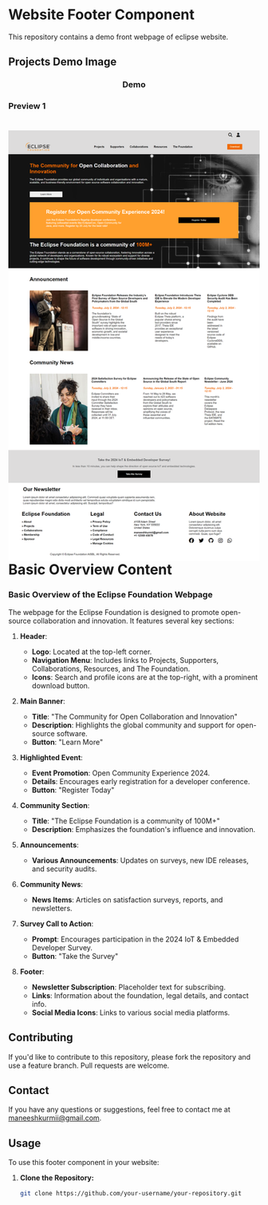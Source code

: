 # Website Footer Component

This repository contains a demo front webpage of eclipse website.

## Projects Demo Image
<h3 align="center">Demo</h3>
<h3 align="left">Preview 1</h3>
<src=".demo-images/footer-only-demo-image.png" alt="Page Demo">
<img align="left" src="/.demo-images/eclipse-demo-image.png" alt="Page Demo">

# Basic Overview Content
### Basic Overview of the Eclipse Foundation Webpage

The webpage for the Eclipse Foundation is designed to promote open-source collaboration and innovation. It features several key sections:

1. **Header**:
   - **Logo**: Located at the top-left corner.
   - **Navigation Menu**: Includes links to Projects, Supporters, Collaborations, Resources, and The Foundation.
   - **Icons**: Search and profile icons are at the top-right, with a prominent download button.

2. **Main Banner**:
   - **Title**: \"The Community for Open Collaboration and Innovation\"
   - **Description**: Highlights the global community and support for open-source software.
   - **Button**: \"Learn More\"

3. **Highlighted Event**:
   - **Event Promotion**: Open Community Experience 2024.
   - **Details**: Encourages early registration for a developer conference.
   - **Button**: \"Register Today\"

4. **Community Section**:
   - **Title**: \"The Eclipse Foundation is a community of 100M+\"
   - **Description**: Emphasizes the foundation's influence and innovation.

5. **Announcements**:
   - **Various Announcements**: Updates on surveys, new IDE releases, and security audits.

6. **Community News**:
   - **News Items**: Articles on satisfaction surveys, reports, and newsletters.

7. **Survey Call to Action**:
   - **Prompt**: Encourages participation in the 2024 IoT & Embedded Developer Survey.
   - **Button**: \"Take the Survey\"

8. **Footer**:
   - **Newsletter Subscription**: Placeholder text for subscribing.
   - **Links**: Information about the foundation, legal details, and contact info.
   - **Social Media Icons**: Links to various social media platforms.

## Contributing
If you'd like to contribute to this repository, please fork the repository and use a feature branch. Pull requests are welcome.

## Contact
If you have any questions or suggestions, feel free to contact me at maneeshkurmii@gmail.com.

## Usage

To use this footer component in your website:

1. **Clone the Repository:**
   ```bash
   git clone https://github.com/your-username/your-repository.git
